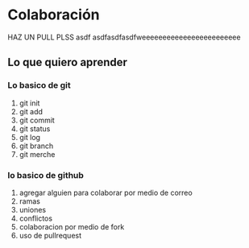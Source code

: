 # Colaboración
HAZ UN PULL PLSS asdf asdfasdfasdfweeeeeeeeeeeeeeeeeeeeeeee


## Lo que quiero aprender

### Lo basico de git
1. git init
2. git add
3. git commit
4. git status
5. git log
6. git branch
7. git merche

### lo basico de github

1. agregar alguien para colaborar por medio de correo
2. ramas
3. uniones
4. conflictos
5. colaboracion por medio de fork
6. uso de pullrequest
